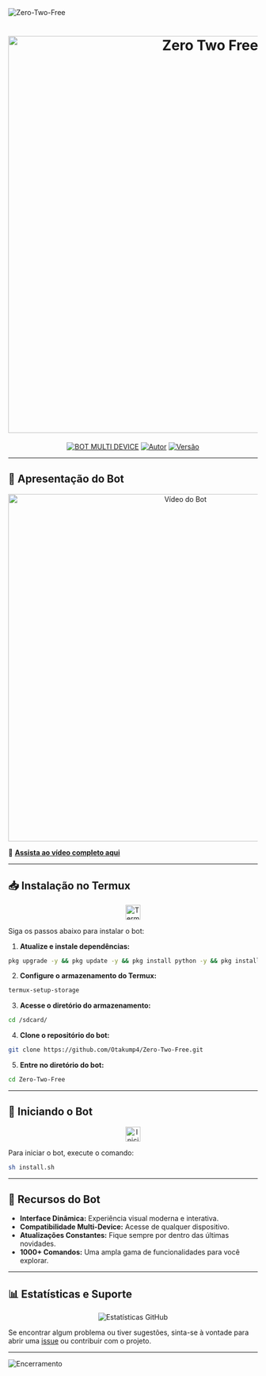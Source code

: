 <img src="https://readme-typing-svg.herokuapp.com/?font=Fira+Code&size=30&duration=4000&color=FF4500&center=true&vCenter=true&lines=ZERO+TWO+FREE+V4.0;BOT+MULTI+DEVICE;+1000+COMANDOS+2025;@lucas_mod_domina+Official" alt="Zero-Two-Free">

<h1 align="center">
<img src="https://api.telegram.org/file/bot6369612385:AAGvQkKlh_BHBJbs9zH8rorSM84W9xQwlno/photos/file_216.jpg" alt="Zero Two Free" width="800">
</h1>

<p align="center">
<a href="#"><img src="https://img.shields.io/badge/BOT-MULTI--DEVICE-blue?style=for-the-badge" alt="BOT MULTI DEVICE"></a>
<a href="#"><img src="https://img.shields.io/badge/Autor-@lucas_mod_domina-orange?style=for-the-badge&logo=github" alt="Autor"></a>
<a href="#"><img src="https://img.shields.io/badge/Versão-V2.0-orange?style=for-the-badge&logo=github" alt="Versão"></a>
</p>

---

## 🎥 Apresentação do Bot

<p align="center">
<a href="https://youtu.be/POF1hvDM8Sk?si=MgX67I2P9aAgbq1G" target="_blank">
<img src="https://api.telegram.org/file/bot6369612385:AAGvQkKlh_BHBJbs9zH8rorSM84W9xQwlno/photos/file_216.jpg" alt="Vídeo do Bot" width="700">
</a>
</p>

🔗 **[Assista ao vídeo completo aqui](https://youtu.be/POF1hvDM8Sk?si=MgX67I2P9aAgbq1G)**

---

## 📥 Instalação no Termux

<div align="center">
<img src="https://user-images.githubusercontent.com/108157095/182052725-6568419a-6a9f-490a-85ea-90b94af694fe.png" alt="Termux" height="30">
</div>

Siga os passos abaixo para instalar o bot:

1. **Atualize e instale dependências:**
 ```bash
 pkg upgrade -y && pkg update -y && pkg install python -y && pkg install nodejs-lts -y && pkg install nodejs -y && pkg install git -y && pkg install ffmpeg -y && pkg install wget -y
 ```

2. **Configure o armazenamento do Termux:**
 ```bash
 termux-setup-storage
 ```

3. **Acesse o diretório do armazenamento:**
 ```bash
 cd /sdcard/
 ```

4. **Clone o repositório do bot:**
 ```bash
 git clone https://github.com/Otakump4/Zero-Two-Free.git
 ```

5. **Entre no diretório do bot:**
 ```bash
 cd Zero-Two-Free
 ```

---

## 🚀 Iniciando o Bot

<div align="center">
<img src="https://user-images.githubusercontent.com/108157095/182053901-78e4a217-51ba-42a3-8ec5-38ed978ad752.png" alt="Iniciar Bot" height="30">
</div>

Para iniciar o bot, execute o comando:

```bash
sh install.sh
```

---

## 🎉 Recursos do Bot

- **Interface Dinâmica:** Experiência visual moderna e interativa.
- **Compatibilidade Multi-Device:** Acesse de qualquer dispositivo.
- **Atualizações Constantes:** Fique sempre por dentro das últimas novidades.
- **1000+ Comandos:** Uma ampla gama de funcionalidades para você explorar.

---

## 📊 Estatísticas e Suporte

<div align="center">
<img src="https://github-readme-stats.vercel.app/api?username=Otakump4&show_icons=true&theme=radical" alt="Estatísticas GitHub">
</div>

Se encontrar algum problema ou tiver sugestões, sinta-se à vontade para abrir uma [issue](https://github.com/Otakump4/Zero-Two-Free/issues) ou contribuir com o projeto.

---

<img src="https://readme-typing-svg.herokuapp.com/?font=Fira+Code&size=30&duration=4000&color=00FA9A&center=true&vCenter=true&lines=Conecte-se+e+divirta-se+com+@lucas_mod_domina;Transformando+Ideias+em+Realidade;Seu+Novo+Bot+Favorito+está+aqui!" alt="Encerramento">
